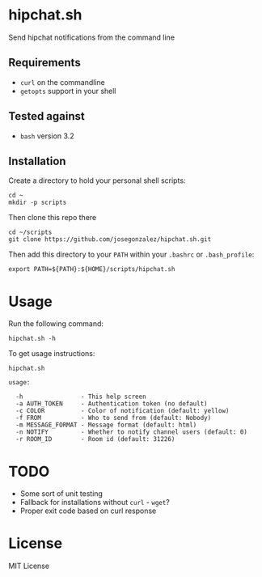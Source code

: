# hipchat.sh

Send hipchat notifications from the command line

## Requirements

- `curl` on the commandline
- `getopts` support in your shell

## Tested against

- `bash` version 3.2

## Installation

Create a directory to hold your personal shell scripts:

    cd ~
    mkdir -p scripts

Then clone this repo there

    cd ~/scripts
    git clone https://github.com/josegonzalez/hipchat.sh.git

Then add this directory to your `PATH` within your `.bashrc` or `.bash_profile`:

    export PATH=${PATH}:${HOME}/scripts/hipchat.sh

# Usage

Run the following command:

    hipchat.sh -h

To get usage instructions:

    hipchat.sh

    usage:

      -h                - This help screen
      -a AUTH_TOKEN     - Authentication token (no default)
      -c COLOR          - Color of notification (default: yellow)
      -f FROM           - Who to send from (default: Nobody)
      -m MESSAGE_FORMAT - Message format (default: html)
      -n NOTIFY         - Whether to notify channel users (default: 0)
      -r ROOM_ID        - Room id (default: 31226)
      
# TODO

- Some sort of unit testing
- Fallback for installations without `curl` - `wget`?
- Proper exit code based on curl response

# License

MIT License
